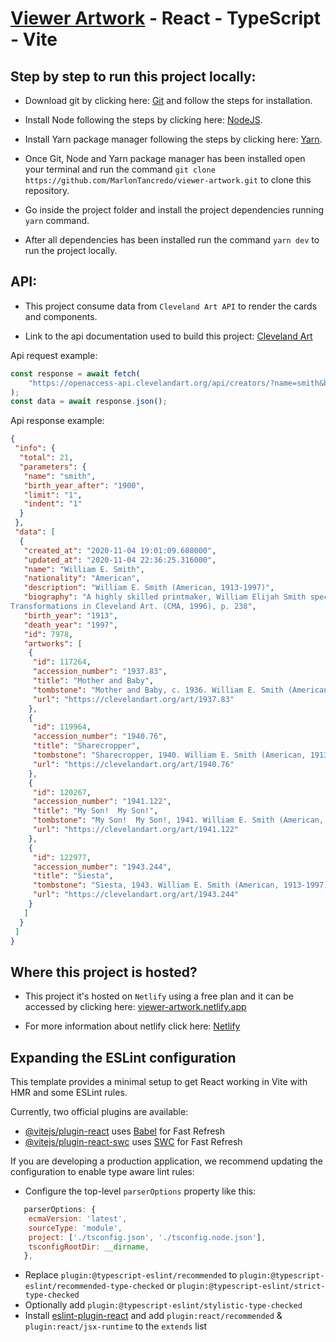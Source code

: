 # [Viewer Artwork](https://viewer-artwork.netlify.app/) - React - TypeScript - Vite

## Step by step to run this project locally:

-   Download git by clicking here: [Git](https://git-scm.com/download/win) and follow the steps for installation.

-   Install Node following the steps by clicking here: [NodeJS](https://docs.npmjs.com/downloading-and-installing-node-js-and-npm).

-   Install Yarn package manager following the steps by clicking here: [Yarn](https://classic.yarnpkg.com/lang/en/docs/install/#windows-stable).

-   Once Git, Node and Yarn package manager has been installed open your terminal and run the command `git clone https://github.com/MarlonTancredo/viewer-artwork.git` to clone this repository.

-   Go inside the project folder and install the project dependencies running `yarn` command.

-   After all dependencies has been installed run the command `yarn dev` to run the project locally.

## API:

-   This project consume data from `Cleveland Art API` to render the cards and components.

-   Link to the api documentation used to build this project: [Cleveland Art](https://openaccess-api.clevelandart.org/)

Api request example:

```js
const response = await fetch(
    "https://openaccess-api.clevelandart.org/api/creators/?name=smith&birth_year_after=1900&limit=1&indent=1",
);
const data = await response.json();
```

Api response example:

```json
{
 "info": {
  "total": 21,
  "parameters": {
   "name": "smith",
   "birth_year_after": "1900",
   "limit": "1",
   "indent": "1"
  }
 },
 "data": [
  {
   "created_at": "2020-11-04 19:01:09.608000",
   "updated_at": "2020-11-04 22:36:25.316000",
   "name": "William E. Smith",
   "nationality": "American",
   "description": "William E. Smith (American, 1913-1997)",
   "biography": "A highly skilled printmaker, William Elijah Smith specialized in genre scenes of working-class African-American life in Cleveland. Born in Chattanooga, Smith moved to Cleveland at the age of 13 and became involved with Karamu House, learning print making and stage design. He studied art at the Huntington Polytechnic Institute, 1933\u201334. During this time he began teaching at Karamu House and continued to do so until 1940. In 1941 he won the art competition for presenting one of his prints to the Library of Congress for its permanent collection. Smith exhibited at the Connecticut Academy of Fine Arts in Hartford (1935), in the annual May Shows at the Cleveland Museum of Art (1936\u2013 49), at the Associated American Artists Galleries of New York (1942), and at Atlanta University (1942). During World War II, he served as a photographer in the army\u2019s educational department. After the war, he returned to Cleveland and established a commercial silkscreening studio. In 1946 the Lyman Brothers\u2019 Gallery in Indianapolis mounted his first solo exhibition. From 1946 to 1948 he studied painting and printmaking at the Cleveland School of Art and the Cooper School of Art. In the late 1940s Smith moved to Los Angeles, where he associated with Curtis Tann, a former colleague from Karamu House. With Tann, Smith cofounded the Eleven Associated Artists Gallery, the first Los Angeles gallery devoted specifically to African art. In 1952 Smith was hired to work as a blueprint draftsman at Lockheed Aircraft, beginning a long association with the corporation. In 1960 he cofounded Art West Associated, an African-American artists\u2019 advocacy organization in Los Angeles. In 1970 he published illustrations of subjects from African-American history for Cleveland\u2019s New Day Press. Smith\u2019 s works were displayed ins numerous group exhibitions in the Los Angeles area (1960s\u201380s).
Transformations in Cleveland Art. (CMA, 1996), p. 238",
   "birth_year": "1913",
   "death_year": "1997",
   "id": 7978,
   "artworks": [
    {
     "id": 117264,
     "accession_number": "1937.83",
     "title": "Mother and Baby",
     "tombstone": "Mother and Baby, c. 1936. William E. Smith (American, 1913-1997). Linoleum cut; The Cleveland Museum of Art, Gift of The Print Club of Cleveland 1937.83",
     "url": "https://clevelandart.org/art/1937.83"
    },
    {
     "id": 119964,
     "accession_number": "1940.76",
     "title": "Sharecropper",
     "tombstone": "Sharecropper, 1940. William E. Smith (American, 1913-1997). Linoleum cut; The Cleveland Museum of Art, Gift of The Print Club of Cleveland 1940.76",
     "url": "https://clevelandart.org/art/1940.76"
    },
    {
     "id": 120267,
     "accession_number": "1941.122",
     "title": "My Son!  My Son!",
     "tombstone": "My Son!  My Son!, 1941. William E. Smith (American, 1913-1997). Linoleum cut; The Cleveland Museum of Art, Gift of The Print Club of Cleveland 1941.122",
     "url": "https://clevelandart.org/art/1941.122"
    },
    {
     "id": 122977,
     "accession_number": "1943.244",
     "title": "Siesta",
     "tombstone": "Siesta, 1943. William E. Smith (American, 1913-1997). Linoleum cut; platemark: 22.8 x 20.4 cm (9 x 8 1/16 in.); sheet: 27.7 x 21.7 cm (10 7/8 x 8 9/16 in.). The Cleveland Museum of Art, Gift of The Print Club of Cleveland 1943.244",
     "url": "https://clevelandart.org/art/1943.244"
    }
   ]
  }
 ]
}
```

## Where this project is hosted?

-   This project it's hosted on `Netlify` using a free plan and it can be accessed by clicking here: [viewer-artwork.netlify.app](https://viewer-artwork.netlify.app/)

-   For more information about netlify click here: [Netlify](https://docs.netlify.com/)

## Expanding the ESLint configuration

This template provides a minimal setup to get React working in Vite with HMR and some ESLint rules.

Currently, two official plugins are available:

-   [@vitejs/plugin-react](https://github.com/vitejs/vite-plugin-react/blob/main/packages/plugin-react/README.md) uses [Babel](https://babeljs.io/) for Fast Refresh
-   [@vitejs/plugin-react-swc](https://github.com/vitejs/vite-plugin-react-swc) uses [SWC](https://swc.rs/) for Fast Refresh

If you are developing a production application, we recommend updating the configuration to enable type aware lint rules:

-   Configure the top-level `parserOptions` property like this:

```js
   parserOptions: {
    ecmaVersion: 'latest',
    sourceType: 'module',
    project: ['./tsconfig.json', './tsconfig.node.json'],
    tsconfigRootDir: __dirname,
   },
```

-   Replace `plugin:@typescript-eslint/recommended` to `plugin:@typescript-eslint/recommended-type-checked` or `plugin:@typescript-eslint/strict-type-checked`
-   Optionally add `plugin:@typescript-eslint/stylistic-type-checked`
-   Install [eslint-plugin-react](https://github.com/jsx-eslint/eslint-plugin-react) and add `plugin:react/recommended` & `plugin:react/jsx-runtime` to the `extends` list
